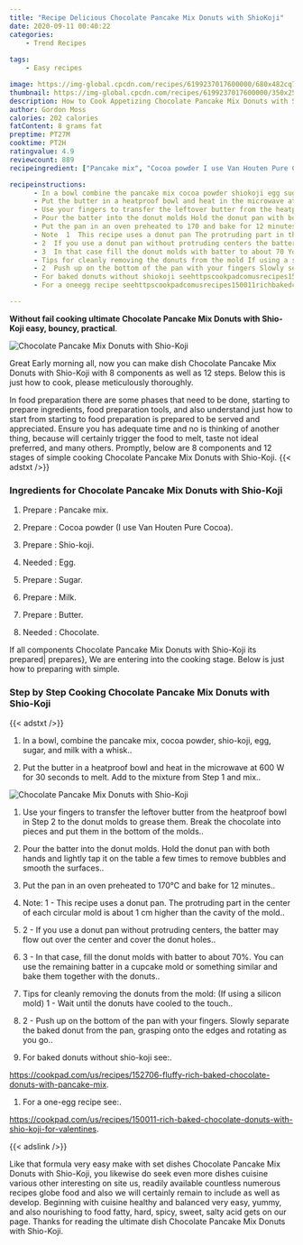 ```yaml
---
title: "Recipe Delicious Chocolate Pancake Mix Donuts with ShioKoji"
date: 2020-09-11 00:40:22
categories:
    - Trend Recipes
    
tags:
    - Easy recipes

image: https://img-global.cpcdn.com/recipes/6199237017600000/680x482cq70/chocolate-pancake-mix-donuts-with-shio-koji-recipe-main-photo.jpg
thumbnail: https://img-global.cpcdn.com/recipes/6199237017600000/350x250cq70/chocolate-pancake-mix-donuts-with-shio-koji-recipe-main-photo.jpg
description: How to Cook Appetizing Chocolate Pancake Mix Donuts with ShioKoji with 8 ingredients and 12 stages of easy cooking.
author: Gordon Moss
calories: 202 calories
fatContent: 8 grams fat
preptime: PT27M
cooktime: PT2H
ratingvalue: 4.9
reviewcount: 889
recipeingredient: ["Pancake mix", "Cocoa powder I use Van Houten Pure Cocoa", "Shiokoji", "Egg", "Sugar", "Milk", "Butter", "Chocolate"]

recipeinstructions: 
      - In a bowl combine the pancake mix cocoa powder shiokoji egg sugar and milk with a whisk 
      - Put the butter in a heatproof bowl and heat in the microwave at 600 W for 30 seconds to melt Add to the mixture from Step 1 and mix 
      - Use your fingers to transfer the leftover butter from the heatproof bowl in Step 2 to the donut molds to grease them Break the chocolate into pieces and put them in the bottom of the molds 
      - Pour the batter into the donut molds Hold the donut pan with both hands and lightly tap it on the table a few times to remove bubbles and smooth the surfaces 
      - Put the pan in an oven preheated to 170 and bake for 12 minutes 
      - Note  1  This recipe uses a donut pan The protruding part in the center of each circular mold is about 1 cm higher than the cavity of the mold 
      - 2  If you use a donut pan without protruding centers the batter may flow out over the center and cover the donut holes 
      - 3  In that case fill the donut molds with batter to about 70 You can use the remaining batter in a cupcake mold or something similar and bake them together with the donuts 
      - Tips for cleanly removing the donuts from the mold If using a silicon mold 1  Wait until the donuts have cooled to the touch 
      - 2  Push up on the bottom of the pan with your fingers Slowly separate the baked donut from the pan grasping onto the edges and rotating as you go 
      - For baked donuts without shiokoji seehttpscookpadcomusrecipes152706fluffyrichbakedchocolatedonutswithpancakemix 
      - For a oneegg recipe seehttpscookpadcomusrecipes150011richbakedchocolatedonutswithshiokojiforvalentines

---
```




**Without fail cooking ultimate Chocolate Pancake Mix Donuts with Shio-Koji easy, bouncy, practical**. 


![Chocolate Pancake Mix Donuts with Shio-Koji](https://img-global.cpcdn.com/recipes/6199237017600000/680x482cq70/chocolate-pancake-mix-donuts-with-shio-koji-recipe-main-photo.jpg "Chocolate Pancake Mix Donuts with Shio-Koji")




Great Early morning all, now you can make dish Chocolate Pancake Mix Donuts with Shio-Koji with 8 components as well as 12 steps. Below this is just how to cook, please meticulously thoroughly.

In food preparation there are some phases that need to be done, starting to prepare ingredients, food preparation tools, and also understand just how to start from starting to food preparation is prepared to be served and appreciated. Ensure you has adequate time and no is thinking of another thing, because will certainly trigger the food to melt, taste not ideal preferred, and many others. Promptly, below are 8 components and 12 stages of simple cooking Chocolate Pancake Mix Donuts with Shio-Koji.
{{< adstxt />}}

### Ingredients for Chocolate Pancake Mix Donuts with Shio-Koji


1. Prepare  : Pancake mix.

1. Prepare  : Cocoa powder (I use Van Houten Pure Cocoa).

1. Prepare  : Shio-koji.

1. Needed  : Egg.

1. Prepare  : Sugar.

1. Prepare  : Milk.

1. Prepare  : Butter.

1. Needed  : Chocolate.



If all components Chocolate Pancake Mix Donuts with Shio-Koji its prepared| prepares}, We are entering into the cooking stage. Below is just how to preparing with simple.

### Step by Step Cooking Chocolate Pancake Mix Donuts with Shio-Koji

{{< adstxt />}}


1. In a bowl, combine the pancake mix, cocoa powder, shio-koji, egg, sugar, and milk with a whisk..



1. Put the butter in a heatproof bowl and heat in the microwave at 600 W for 30 seconds to melt. Add to the mixture from Step 1 and mix..



![Chocolate Pancake Mix Donuts with Shio-Koji](https://img-global.cpcdn.com/steps/5083365913919488/160x128cq70/chocolate-pancake-mix-donuts-with-shio-koji-recipe-step-2-photo.jpg" "Chocolate Pancake Mix Donuts with Shio-Koji")



1. Use your fingers to transfer the leftover butter from the heatproof bowl in Step 2 to the donut molds to grease them. Break the chocolate into pieces and put them in the bottom of the molds..



1. Pour the batter into the donut molds. Hold the donut pan with both hands and lightly tap it on the table a few times to remove bubbles and smooth the surfaces..



1. Put the pan in an oven preheated to 170℃ and bake for 12 minutes..



1. Note:  1 - This recipe uses a donut pan. The protruding part in the center of each circular mold is about 1 cm higher than the cavity of the mold..



1. 2 - If you use a donut pan without protruding centers, the batter may flow out over the center and cover the donut holes..



1. 3 - In that case, fill the donut molds with batter to about 70%. You can use the remaining batter in a cupcake mold or something similar and bake them together with the donuts..



1. Tips for cleanly removing the donuts from the mold: (If using a silicon mold) 1 - Wait until the donuts have cooled to the touch..



1. 2 - Push up on the bottom of the pan with your fingers. Slowly separate the baked donut from the pan, grasping onto the edges and rotating as you go..



1. For baked donuts without shio-koji see:.

https://cookpad.com/us/recipes/152706-fluffy-rich-baked-chocolate-donuts-with-pancake-mix.



1. For a one-egg recipe see:.

https://cookpad.com/us/recipes/150011-rich-baked-chocolate-donuts-with-shio-koji-for-valentines.





{{< adslink />}}

Like that formula very easy make with set dishes Chocolate Pancake Mix Donuts with Shio-Koji, you likewise do seek even more dishes cuisine various other interesting on site us, readily available countless numerous recipes globe food and also we will certainly remain to include as well as develop. Beginning with cuisine healthy and balanced very easy, yummy, and also nourishing to food fatty, hard, spicy, sweet, salty acid gets on our page. Thanks for reading the ultimate dish Chocolate Pancake Mix Donuts with Shio-Koji.
